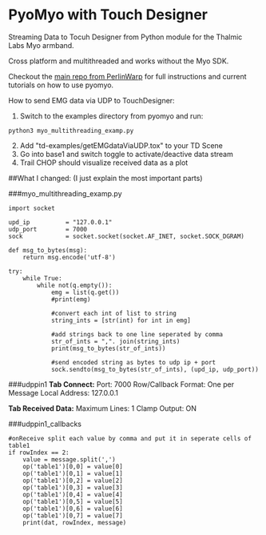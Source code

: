 # PyoMyo with Touch Designer
Streaming Data to Tocuh Designer from Python module for the Thalmic Labs Myo armband. 

Cross platform and multithreaded and works without the Myo SDK. 

Checkout the [main repo from PerlinWarp](https://github.com/PerlinWarp/pyomyo) for full instructions and current tutorials on how to use pyomyo. 

How to send EMG data via UDP to TouchDesigner:

1. Switch to the examples directory from pyomyo and run: 
```
python3 myo_multithreading_examp.py
```
2. Add "td-examples/getEMGdataViaUDP.tox" to your TD Scene
3. Go into base1 and switch toggle to activate/deactive data stream
4. Trail CHOP should visualize received data as a plot


##What I changed:
(I just explain the most important parts)

###myo_multithreading_examp.py
```
import socket

upd_ip          = "127.0.0.1"
udp_port        = 7000
sock            = socket.socket(socket.AF_INET, socket.SOCK_DGRAM)

def msg_to_bytes(msg):
    return msg.encode('utf-8')
```
```
try:
	while True:
		while not(q.empty()):
			emg = list(q.get())
			#print(emg)
			
			#convert each int of list to string
			string_ints = [str(int) for int in emg]
			
			#add strings back to one line seperated by comma
			str_of_ints = ",". join(string_ints)
			print(msg_to_bytes(str_of_ints))
			
			#send encoded string as bytes to udp ip + port
			sock.sendto(msg_to_bytes(str_of_ints), (upd_ip, udp_port))
```

###udppin1
<b>Tab Connect:</b>
Port: 7000
Row/Callback Format: One per Message
Local Address: 127.0.0.1

<b>Tab Received Data:</b>
Maximum Lines: 1
Clamp Output: ON


###udppin1_callbacks
```
#onReceive split each value by comma and put it in seperate cells of table1
if rowIndex == 2:
	value = message.split(',')
	op('table1')[0,0] = value[0]
	op('table1')[0,1] = value[1]
	op('table1')[0,2] = value[2]
	op('table1')[0,3] = value[3]
	op('table1')[0,4] = value[4]
	op('table1')[0,5] = value[5]
	op('table1')[0,6] = value[6]
	op('table1')[0,7] = value[7]
	print(dat, rowIndex, message)
```
